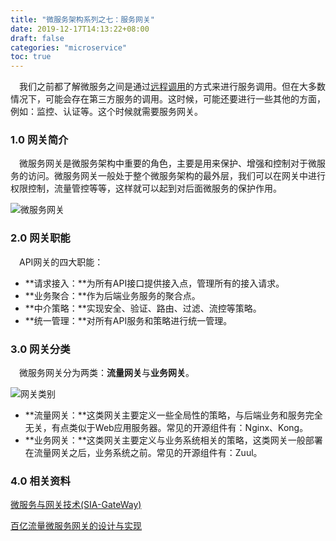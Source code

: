 ```yaml
---
title: "微服务架构系列之七：服务网关"
date: 2019-12-17T14:13:22+08:00
draft: false
categories: "microservice"
toc: true
---
```

&emsp;我们之前都了解微服务之间是通过[远程调用](http://jovi.io/post/getting-started-microservice-4/)的方式来进行服务调用。但在大多数情况下，可能会存在第三方服务的调用。这时候，可能还要进行一些其他的方面，例如：监控、认证等。这个时候就需要服务网关。

### 1.0 网关简介

&emsp;微服务网关是微服务架构中重要的角色，主要是用来保护、增强和控制对于微服务的访问。微服务网关一般处于整个微服务架构的最外层，我们可以在网关中进行权限控制，流量管控等等，这样就可以起到对后面微服务的保护作用。

![微服务网关](../images/microservice/微服务网关.jpg)


### 2.0 网关职能

&emsp;API网关的四大职能：

- **请求接入：**为所有API接口提供接入点，管理所有的接入请求。
- **业务聚合：**作为后端业务服务的聚合点。
- **中介策略：**实现安全、验证、路由、过滤、流控等策略。
- **统一管理：**对所有API服务和策略进行统一管理。


### 3.0 网关分类

&emsp;微服务网关分为两类：**流量网关**与**业务网关**。

![网关类别](../images/microservice/网关类别.jpg)

- **流量网关：**这类网关主要定义一些全局性的策略，与后端业务和服务完全无关，有点类似于Web应用服务器。常见的开源组件有：Nginx、Kong。
- **业务网关：**这类网关主要定义与业务系统相关的策略，这类网关一般部署在流量网关之后，业务系统之前。常见的开源组件有：Zuul。



### 4.0 相关资料

[微服务与网关技术(SIA-GateWay)](https://my.oschina.net/u/4007037/blog/3089017)

[百亿流量微服务网关的设计与实现](https://www.infoq.cn/article/EeE1xZeic4UdpbmR*03t)
